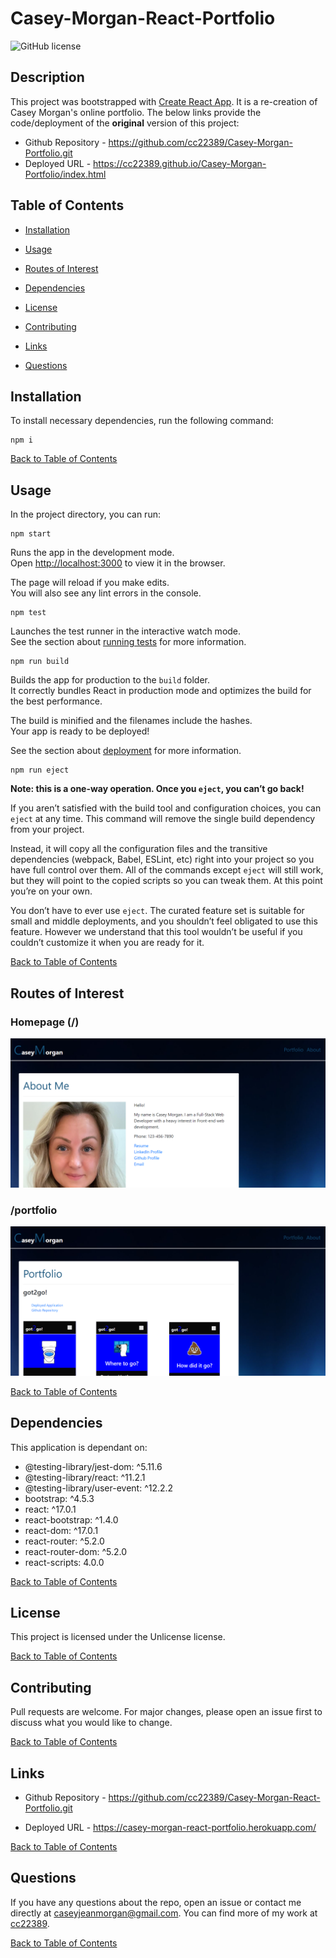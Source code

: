 # Casey-Morgan-React-Portfolio
![GitHub license](https://img.shields.io/badge/license-Unlicense-blue.svg)

## Description

This project was bootstrapped with [Create React App](https://github.com/facebook/create-react-app).
It is a re-creation of Casey Morgan's online portfolio. The below links provide the code/deployment of the **original** version of this project:

* Github Repository - https://github.com/cc22389/Casey-Morgan-Portfolio.git
* Deployed URL - https://cc22389.github.io/Casey-Morgan-Portfolio/index.html

## Table of Contents 

* [Installation](#installation)

* [Usage](#usage)

* [Routes of Interest](#routes&nbsp;of&nbsp;interest)

* [Dependencies](#dependencies)

* [License](#license)

* [Contributing](#contributing)

* [Links](#links)

* [Questions](#questions)

## Installation

To install necessary dependencies, run the following command:

```
npm i
```
[Back to Table of Contents](#table&nbsp;of&nbsp;contents)


## Usage

In the project directory, you can run:

```
npm start
```

Runs the app in the development mode.\
Open [http://localhost:3000](http://localhost:3000) to view it in the browser.

The page will reload if you make edits.\
You will also see any lint errors in the console.

```
npm test
```

Launches the test runner in the interactive watch mode.\
See the section about [running tests](https://facebook.github.io/create-react-app/docs/running-tests) for more information.

```
npm run build
```

Builds the app for production to the `build` folder.\
It correctly bundles React in production mode and optimizes the build for the best performance.

The build is minified and the filenames include the hashes.\
Your app is ready to be deployed!

See the section about [deployment](https://facebook.github.io/create-react-app/docs/deployment) for more information.

```
npm run eject
```

**Note: this is a one-way operation. Once you `eject`, you can’t go back!**

If you aren’t satisfied with the build tool and configuration choices, you can `eject` at any time. This command will remove the single build dependency from your project.

Instead, it will copy all the configuration files and the transitive dependencies (webpack, Babel, ESLint, etc) right into your project so you have full control over them. All of the commands except `eject` will still work, but they will point to the copied scripts so you can tweak them. At this point you’re on your own.

You don’t have to ever use `eject`. The curated feature set is suitable for small and middle deployments, and you shouldn’t feel obligated to use this feature. However we understand that this tool wouldn’t be useful if you couldn’t customize it when you are ready for it.

[Back to Table of Contents](#table&nbsp;of&nbsp;contents)


## Routes of Interest


### Homepage (/)
![Homepage](/Assets/Images/Homepage.PNG)


### /portfolio
![Portfolio](/Assets/Images/Portfolio.PNG)

[Back to Table of Contents](#table&nbsp;of&nbsp;contents)


## Dependencies

This application is dependant on:
* @testing-library/jest-dom: ^5.11.6
* @testing-library/react: ^11.2.1
* @testing-library/user-event: ^12.2.2
* bootstrap: ^4.5.3
* react: ^17.0.1
* react-bootstrap: ^1.4.0
* react-dom: ^17.0.1
* react-router: ^5.2.0
* react-router-dom: ^5.2.0
* react-scripts: 4.0.0

[Back to Table of Contents](#table&nbsp;of&nbsp;contents)


## License

This project is licensed under the Unlicense license.

[Back to Table of Contents](#table&nbsp;of&nbsp;contents)

  
## Contributing

Pull requests are welcome. For major changes, please open an issue first to discuss what you would like to change.

[Back to Table of Contents](#table&nbsp;of&nbsp;contents)


## Links

* Github Repository - https://github.com/cc22389/Casey-Morgan-React-Portfolio.git

* Deployed URL - https://casey-morgan-react-portfolio.herokuapp.com/

[Back to Table of Contents](#table&nbsp;of&nbsp;contents)


## Questions

If you have any questions about the repo, open an issue or contact me directly at caseyjeanmorgan@gmail.com. You can find more of my work at [cc22389](https://github.com/cc22389/).

[Back to Table of Contents](#table&nbsp;of&nbsp;contents)
